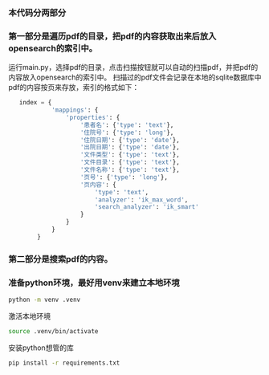 
### 本代码分两部分
### 第一部分是遍历pdf的目录，把pdf的内容获取出来后放入opensearch的索引中。
运行main.py，选择pdf的目录，点击扫描按钮就可以自动的扫描pdf，并把pdf的内容放入opensearch的索引中。
扫描过的pdf文件会记录在本地的sqlite数据库中
pdf的内容按页来存放，索引的格式如下：
```python
   index = {
            'mappings': {
                'properties': {
                    '患者名': {'type': 'text'},
                    '住院号': {'type': 'long'},
                    '住院日期': {'type': 'date'},
                    '出院日期': {'type': 'date'},
                    '文件类型': {'type': 'text'},
                    '文件目录': {'type': 'text'},
                    '文件名称': {'type': 'text'},
                    '页号': {'type': 'long'},
                    '页内容': {
                        'type': 'text',
                        'analyzer': 'ik_max_word',
                        'search_analyzer': 'ik_smart'
                    }
                }
            }
        }
```

### 第二部分是搜索pdf的内容。





### 准备python环境，最好用venv来建立本地环境

``` bash
python -m venv .venv
```

激活本地环境
``` bash
source .venv/bin/activate
```


安装python想管的库
```bash
pip install -r requirements.txt

```


